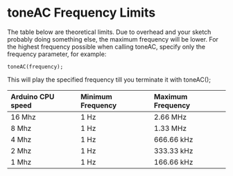 # toneAC Frequency Limits #

The table below are theoretical limits. Due to overhead and your sketch probably doing something else, the maximum frequency will be lower. For the highest frequency possible when calling toneAC, specify only the frequency parameter, for example:

`toneAC(frequency);`

This will play the specified frequency till you terminate it with toneAC();

| **Arduino CPU speed** | **Minimum Frequency** | **Maximum Frequency** |
|:----------------------|:----------------------|:----------------------|
|16 Mhz|1 Hz|2.66 MHz|
|8 Mhz|1 Hz|1.33 MHz|
|4 Mhz|1 Hz|666.66 kHz|
|2 Mhz|1 Hz|333.33 kHz|
|1 Mhz|1 Hz|166.66 kHz|